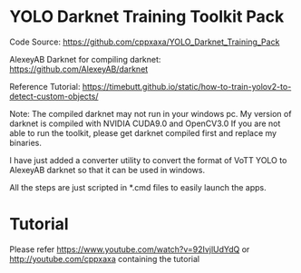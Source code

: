 # YOLO Darknet Training Toolkit Pack

Code Source: https://github.com/cppxaxa/YOLO_Darknet_Training_Pack

AlexeyAB Darknet for compiling darknet: https://github.com/AlexeyAB/darknet

Reference Tutorial: https://timebutt.github.io/static/how-to-train-yolov2-to-detect-custom-objects/

Note: The compiled darknet may not run in your windows pc. My version of darknet is compiled with NVIDIA CUDA9.0 and OpenCV3.0
If you are not able to run the toolkit, please get darknet compiled first and replace my binaries. 

I have just added a converter utility to convert the format of VoTT YOLO to AlexeyAB darknet so that it can be used in windows.

All the steps are just scripted in *.cmd files to easily launch the apps.


# Tutorial

Please refer https://www.youtube.com/watch?v=92IvjlUdYdQ or http://youtube.com/cppxaxa containing the tutorial

